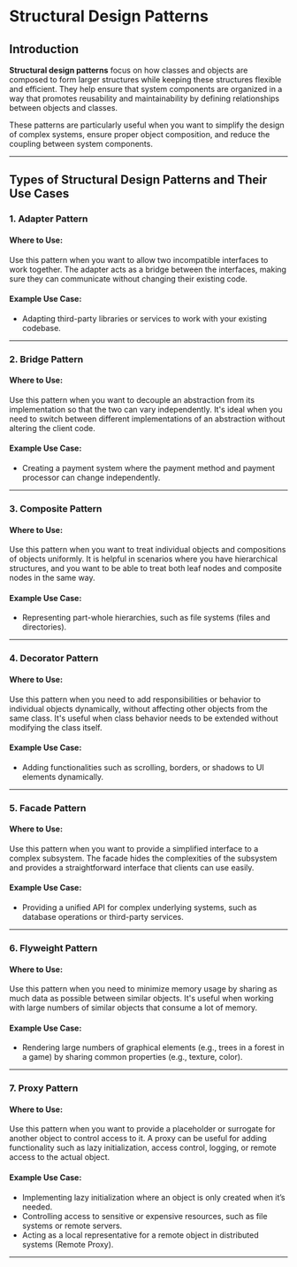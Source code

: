 # Structural Design Patterns

## Introduction

**Structural design patterns** focus on how classes and objects are composed to form larger structures while keeping these structures flexible and efficient.
They help ensure that system components are organized in a way that promotes reusability and maintainability by defining relationships between objects and classes.

These patterns are particularly useful when you want to simplify the design of complex systems, ensure proper object composition, and reduce the coupling between system components.

---

## Types of Structural Design Patterns and Their Use Cases

### 1. **Adapter Pattern**

#### Where to Use:
Use this pattern when you want to allow two incompatible interfaces to work together. The adapter acts as a bridge between the interfaces, making sure they can communicate without changing their existing code.

#### Example Use Case:
- Adapting third-party libraries or services to work with your existing codebase.

---

### 2. **Bridge Pattern**

#### Where to Use:
Use this pattern when you want to decouple an abstraction from its implementation so that the two can vary independently. It's ideal when you need to switch between different implementations of an abstraction without altering the client code.

#### Example Use Case:
- Creating a payment system where the payment method and payment processor can change independently.

---

### 3. **Composite Pattern**

#### Where to Use:
Use this pattern when you want to treat individual objects and compositions of objects uniformly. It is helpful in scenarios where you have hierarchical structures, and you want to be able to treat both leaf nodes and composite nodes in the same way.

#### Example Use Case:
- Representing part-whole hierarchies, such as file systems (files and directories).

---

### 4. **Decorator Pattern**

#### Where to Use:
Use this pattern when you need to add responsibilities or behavior to individual objects dynamically, without affecting other objects from the same class. It's useful when class behavior needs to be extended without modifying the class itself.

#### Example Use Case:
- Adding functionalities such as scrolling, borders, or shadows to UI elements dynamically.

---

### 5. **Facade Pattern**

#### Where to Use:
Use this pattern when you want to provide a simplified interface to a complex subsystem. The facade hides the complexities of the subsystem and provides a straightforward interface that clients can use easily.

#### Example Use Case:
- Providing a unified API for complex underlying systems, such as database operations or third-party services.

---

### 6. **Flyweight Pattern**

#### Where to Use:
Use this pattern when you need to minimize memory usage by sharing as much data as possible between similar objects. It's useful when working with large numbers of similar objects that consume a lot of memory.

#### Example Use Case:
- Rendering large numbers of graphical elements (e.g., trees in a forest in a game) by sharing common properties (e.g., texture, color).

---

### 7. **Proxy Pattern**

#### Where to Use:
Use this pattern when you want to provide a placeholder or surrogate for another object to control access to it. A proxy can be useful for adding functionality such as lazy initialization, access control, logging, or remote access to the actual object.

#### Example Use Case:
- Implementing lazy initialization where an object is only created when it’s needed.
- Controlling access to sensitive or expensive resources, such as file systems or remote servers.
- Acting as a local representative for a remote object in distributed systems (Remote Proxy).

---
